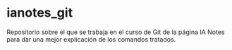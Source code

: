 # ianotes_git
Repositorio sobre el que se trabaja en el curso de Git de la página IA Notes para dar una mejor explicación de los comandos tratados.
